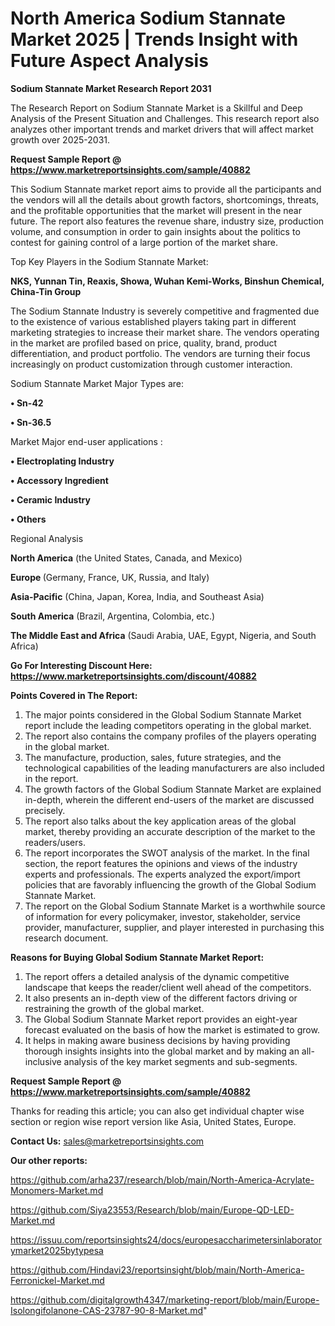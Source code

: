 # North America Sodium Stannate Market 2025 | Trends Insight with Future Aspect Analysis

<strong>Sodium Stannate Market Research Report 2031</strong>

The Research Report on Sodium Stannate Market is a Skillful and Deep Analysis of the Present Situation and Challenges. This research report also analyzes other important trends and market drivers that will affect market growth over 2025-2031.

<strong>Request Sample Report @ <a href=https://www.marketreportsinsights.com/sample/40882>https://www.marketreportsinsights.com/sample/40882</a></strong>

This Sodium Stannate market report aims to provide all the participants and the vendors will all the details about growth factors, shortcomings, threats, and the profitable opportunities that the market will present in the near future. The report also features the revenue share, industry size, production volume, and consumption in order to gain insights about the politics to contest for gaining control of a large portion of the market share.

Top Key Players in the Sodium Stannate Market:

<strong>NKS, Yunnan Tin, Reaxis, Showa, Wuhan Kemi-Works, Binshun Chemical, China-Tin Group</strong>

The Sodium Stannate Industry is severely competitive and fragmented due to the existence of various established players taking part in different marketing strategies to increase their market share. The vendors operating in the market are profiled based on price, quality, brand, product differentiation, and product portfolio. The vendors are turning their focus increasingly on product customization through customer interaction.

Sodium Stannate Market Major Types are:

<strong>•  Sn-42

•  Sn-36.5</strong>

Market Major end-user applications :

<strong>•  Electroplating Industry

•  Accessory Ingredient

•  Ceramic Industry

•  Others</strong>

Regional Analysis

</u><strong><b>North America</b></strong> (the United States, Canada, and Mexico)

<strong><b>Europe </b></strong>(Germany, France, UK, Russia, and Italy)

<strong><b>Asia-Pacific</b></strong> (China, Japan, Korea, India, and Southeast Asia)

<strong><b>South America</b></strong> (Brazil, Argentina, Colombia, etc.)

<strong><b>The Middle East and Africa</b></strong> (Saudi Arabia, UAE, Egypt, Nigeria, and South Africa)

<strong>Go For Interesting Discount Here: <a href=https://www.marketreportsinsights.com/discount/40882>https://www.marketreportsinsights.com/discount/40882</a></strong>

<strong>Points Covered in The Report:</strong>
<ol>
  <li>The major points considered in the Global Sodium Stannate Market report include the leading competitors operating in the global market.</li>
  <li>The report also contains the company profiles of the players operating in the global market.</li>
  <li>The manufacture, production, sales, future strategies, and the technological capabilities of the leading manufacturers are also included in the report.</li>
  <li>The growth factors of the Global Sodium Stannate Market are explained in-depth, wherein the different end-users of the market are discussed precisely.</li>
  <li>The report also talks about the key application areas of the global market, thereby providing an accurate description of the market to the readers/users.</li>
  <li>The report incorporates the SWOT analysis of the market. In the final section, the report features the opinions and views of the industry experts and professionals. The experts analyzed the export/import policies that are favorably influencing the growth of the Global Sodium Stannate Market.</li>
  <li>The report on the Global Sodium Stannate Market is a worthwhile source of information for every policymaker, investor, stakeholder, service provider, manufacturer, supplier, and player interested in purchasing this research document.</li>
</ol>
<strong>Reasons for Buying Global Sodium Stannate Market Report:</strong>

<ol>
  <li>The report offers a detailed analysis of the dynamic competitive landscape that keeps the reader/client well ahead of the competitors.</li>
  <li>It also presents an in-depth view of the different factors driving or restraining the growth of the global market.</li>
  <li>The Global Sodium Stannate Market report provides an eight-year forecast evaluated on the basis of how the market is estimated to grow.</li>
  <li>It helps in making aware business decisions by having providing thorough insights insights into the global market and by making an all-inclusive analysis of the key market segments and sub-segments.</li>
</ol>
<strong>Request Sample Report @ <a href=https://www.marketreportsinsights.com/sample/40882>https://www.marketreportsinsights.com/sample/40882</a></strong>


Thanks for reading this article; you can also get individual chapter wise section or region wise report version like Asia, United States, Europe.

<strong>Contact Us:</strong>
sales@marketreportsinsights.com

<strong>Our other reports:</strong>

<a href=https://github.com/arha237/research/blob/main/North-America-Acrylate-Monomers-Market.md>https://github.com/arha237/research/blob/main/North-America-Acrylate-Monomers-Market.md</a>

<a href=https://github.com/Siya23553/Research/blob/main/Europe-QD-LED-Market.md>https://github.com/Siya23553/Research/blob/main/Europe-QD-LED-Market.md</a>

<a href=https://issuu.com/reportsinsights24/docs/europesaccharimetersinlaboratorymarket2025bytypesa>https://issuu.com/reportsinsights24/docs/europesaccharimetersinlaboratorymarket2025bytypesa</a>

<a href=https://github.com/Hindavi23/reportsinsight/blob/main/North-America-Ferronickel-Market.md>https://github.com/Hindavi23/reportsinsight/blob/main/North-America-Ferronickel-Market.md</a>

<a href=https://github.com/digitalgrowth4347/marketing-report/blob/main/Europe-Isolongifolanone-CAS-23787-90-8-Market.md>https://github.com/digitalgrowth4347/marketing-report/blob/main/Europe-Isolongifolanone-CAS-23787-90-8-Market.md</a>"
